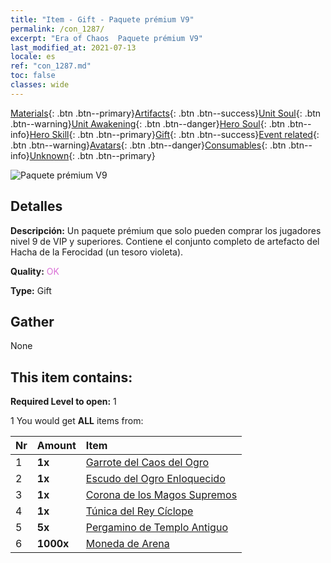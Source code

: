 ```yaml
---
title: "Item - Gift - Paquete prémium V9"
permalink: /con_1287/
excerpt: "Era of Chaos  Paquete prémium V9"
last_modified_at: 2021-07-13
locale: es
ref: "con_1287.md"
toc: false
classes: wide
---
```

 [Materials](/ItemsES/){: .btn .btn--primary}[Artifacts](/ItemsES/Artifacts/){: .btn .btn--success}[Unit Soul](/ItemsES/UnitSoul/){: .btn .btn--warning}[Unit Awakening](/ItemsES/UnitAwakening/){: .btn .btn--danger}[Hero Soul](/ItemsES/HeroSoul/){: .btn .btn--info}[Hero Skill](/ItemsES/HeroSkill/){: .btn .btn--primary}[Gift](/ItemsES/Gift/){: .btn .btn--success}[Event related](/ItemsES/Events/){: .btn .btn--warning}[Avatars](/ItemsES/Avatars/){: .btn .btn--danger}[Consumables](/ItemsES/Consumables/){: .btn .btn--info}[Unknown](/ItemsES/Unknown/){: .btn .btn--primary}

 ![Paquete prémium V9](/images/t/i_905009.png)

## Detalles
 **Descripción:** Un paquete prémium que solo pueden comprar los jugadores nivel 9 de VIP y superiores. Contiene el conjunto completo de artefacto del Hacha de la Ferocidad (un tesoro violeta).

 **Quality:** <span style="color: #DA70D6">OK</span>

 **Type:** Gift

## Gather

  None

## This item contains:

 **Required Level to open:** 1

 1 You would get **ALL** items  from:

  | Nr | Amount |     Item    |
  |:---|:-------|:------------|
  | 1 |  **1x** | [Garrote del Caos del Ogro](/ItemsES/art_125/) |  | 
  | 2 |  **1x** | [Escudo del Ogro Enloquecido](/ItemsES/art_126/) |  | 
  | 3 |  **1x** | [Corona de los Magos Supremos](/ItemsES/art_127/) |  | 
  | 4 |  **1x** | [Túnica del Rey Cíclope](/ItemsES/art_128/) |  | 
  | 5 |  **5x** | [Pergamino de Templo Antiguo](/ItemsES/con_697/) |  | 
  | 6 |  **1000x** | [Moneda de Arena](/ItemsES/con_903/) |  | 

